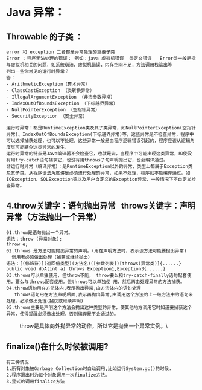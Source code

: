 # Java  异常：
## Throwable 的子类 ： 
    error 和 exception 二者都是异常处理的重要子类
    Error ：程序无法处理的错误： 例如：java 虚拟机错误  类定义错误   Error类一般是指与虚拟机相关的问题，如系统崩溃，虚拟机错误，内存空间不足，方法调用栈溢出等
    列出一些你常见的运行时异常？
    答：
    - ArithmeticException（算术异常）
    - ClassCastException （类转换异常）
    - IllegalArgumentException （非法参数异常）
    - IndexOutOfBoundsException （下标越界异常）
    - NullPointerException （空指针异常）
    - SecurityException （安全异常） 
    
    运行时异常：都是RuntimeException类及其子类异常，如NullPointerException(空指针异常)、IndexOutOfBoundsException(下标越界异常)等，这些异常是不检查异常，程序中可以选择捕获处理，也可以不处理。这些异常一般是由程序逻辑错误引起的，程序应该从逻辑角度尽可能避免这类异常的发生。
    运行时异常的特点是Java编译器不会检查它，也就是说，当程序中可能出现这类异常，即使没有用try-catch语句捕获它，也没有用throws子句声明抛出它，也会编译通过。
    非运行时异常（编译异常）：是RuntimeException以外的异常，类型上都属于Exception类及其子类。从程序语法角度讲是必须进行处理的异常，如果不处理，程序就不能编译通过。如IOException、SQLException等以及用户自定义的Exception异常，一般情况下不自定义检查异常。

## 4.throw关键字：语句抛出异常   throws关键字：声明异常（方法抛出一个异常）
    01.throw是语句抛出一个异常。
    语法：throw (异常对象);
    throw e;
    02.throws 是方法可能抛出异常的声明。(用在声明方法时，表示该方法可能要抛出异常)   调用者必须做出处理（捕获或继续抛出）
    语法：[(修饰符)](返回值类型)(方法名)([参数列表])[throws(异常类)]{......}
    public void doA(int a) throws Exception1,Exception3{......}
    03.throws可以单独使用，但throw不能， throw要么和try-catch-finally语句配套使用，要么与throws配套使用。但throws可以单独使 用，然后再由处理异常的方法捕获。
    04.throw语句用在方法体内,表示抛出异常,由方法体内的语句处理 
       throws语句用在方法声明后面,表示再抛出异常,由调用这个方法的上一级方法中的语句来处理，必须做出处理(捕获或继续声明)
    05.throws主要是声明这个方法会抛出这种类型的异常，使其他地方调用它时知道要捕获这个异常，使得提醒必须做出处理。否则编译是不会通过的。
         throw是具体向外抛异常的动作，所以它是抛出一个异常实例。\
## finalize()在什么时候被调用?
    有三种情况
    1.所有对象被Garbage Collection时自动调用,比如运行System.gc()的时候.
    2.程序退出时为每个对象调用一次finalize方法。
    3.显式的调用finalize方法